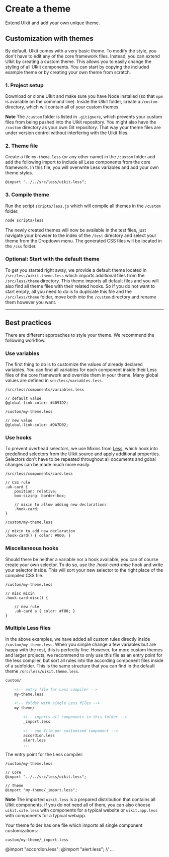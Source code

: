 # Create a theme

<p class="uk-text-lead">Extend UIkit and add your own unique theme.</p>

## Customization with themes

By default, UIkit comes with a very basic theme. To modify the style, you don't have to edit any of the core framework files. Instead, you can extend UIkit by creating a custom theme. This allows you to easily change the styling of all UIkit components. You can start by copying the included example theme or by creating your own theme from scratch.

### 1. Project setup

Download or clone UIkit and make sure you have Node installed (so that `npm` is available on the command line). Inside the UIkit folder, create a `/custom` directory, which will contain all of your custom themes.

**Note** The `/custom` folder is listed in `.gitignore`, which prevents your custom files from being pushed into the UIkit repository. You might also have the `/custom` directory as your own Git repository. That way your theme files are under version control without interfering with the UIkit files.

### 2. Theme file

Create a file `my-theme.less` (or any other name) in the `/custom` folder and add the following import to include all Less components from the core framework. In this file, you will overwrite Less variables and add your own theme styles.

```less
@import "../../src/less/uikit.less";
```

### 3. Compile theme

Run the script `scripts/less.js` which will compile all themes in the `/custom` folder.

```sh
node scripts/less
```

The newly created themes will now be available in the test files, just navigate your browser to the index of the `/test` directory and select your theme from the Dropdown menu. The generated CSS files will be located in the `/css` folder.

### Optional: Start with the default theme

To get you started right away, we provide a default theme located in `/src/less/uikit.theme.less` which imports additional files from the `/src/less/theme` directory. This theme imports all default files and you will also find all theme files with their related hooks. So if you do not want to start empty, all you need to do is to duplicate this file and the `/src/less/theme` folder, move both into the `/custom` directory and rename them however you want.

***

## Best practices

There are different approaches to style your theme. We recommend the following workflow.

### Use variables

The first thing to do is to customize the values of already declared variables. You can find all variables for each component inside their Less files of the core framework and override them in your theme. Many global values are defined in `src/less/variables.less`.


`/src/less/components/variables.less`

```less
// default value
@global-link-color: #4091D2;
```

`/custom/my-theme.less`

```less
// new value
@global-link-color: #DA7D02;
```

### Use hooks

To prevent overhead selectors, we use Mixins from [Less](http://lesscss.org), which hook into predefined selectors from the UIkit source and apply additional properties. Selectors don't have to be repeated throughout all documents and gobal changes can be made much more easily.

`/src/less/components/card.less`

```less
// CSS rule
.uk-card {
    position: relative;
    box-sizing: border-box;

    // mixin to allow adding new declarations
    .hook-card;
}
```


`/custom/my-theme.less`

```less
// mixin to add new declaration
.hook-card() { color: #000; }
```

### Miscellaneous hooks

Should there be neither a variable nor a hook available, you can of course create your own selector. To do so, use the _.hook-card-misc_ hook and write your selector inside. This will sort your new selector to the right place of the compiled CSS file.

`/custom/my-theme.less`

```less
// misc mixin
.hook-card-misc() {

    // new rule
    .uk-card a { color: #f00; }
}
```

### Multiple Less files

In the above examples, we have added all custom rules directly inside `/custom/my-theme.less`. When you simple change a few variables but are happy with the rest, this is perfectly fine. However, for more custom themes and larger projects, we recommend to only use this file as an entry point for the less compiler, but sort all rules into the according component files inside of a subfolder. This is the same structure that you can find in the default theme `/src/less/uikit.theme.less`.

```html
custom/

    <!-- entry file for Less compiler -->
    my-theme.less

    <!-- folder with single Less files -->
    my-theme/

        <!-- imports all components in this folder -->
        _import.less

        <!-- one file per customized component -->
        accordion.less
        alert.less
        ...
```

The entry point for the Less compiler:

`/custom/my-theme.less`

```less
// Core
@import "../../src/less/uikit.less";

// Theme
@import "my-theme/_import.less";
```

**Note** The imported `uikit.less` is a prepared distribution that contains all UIkit components. If you do not need all of them, you can also choose `uikit.site.less` with components for a typical website or `uikit.app.less` with components for a typical webapp.

Your theme folder has one file which imports all single component customizations:

`custom/my-theme/_import.less`

@import "accordion.less";
@import "alert.less";
// ...
```
